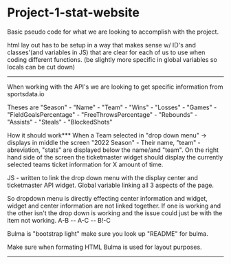 
# Project-1-stat-website


Basic pseudo code for what we are looking to accomplish with the project.

html lay out has to be setup in a way that makes sense w/ ID's and classes'(and variables in JS) that are clear for each of us to use when coding different functions.
(be slightly more specific in global variables so locals can be cut down)

__________

When working with the API's we are looking to get specific information from sportsdata.io

Theses are "Season" - "Name" - "Team" - "Wins" - "Losses" - "Games" - "FieldGoalsPercentage" - "FreeThrowsPercentage" - "Rebounds" - "Assists" - "Steals" - "BlockedShots"

How it should work*** When a Team selected in "drop down menu" -> displays in middle the screen "2022 Season" - Their name, "team" - abreviation, "stats" are displayed below the name/and "team".  On the right hand side of the screen the ticketmaster widget should display the currently selected teams ticket information for X amount of time.

JS - written to link the drop down menu with the display center and ticketmaster API widget.
Global variable linking all 3 aspects of the page.

So dropdown menu is directly effecting center information and widget, widget and center information are not linked together.  If one is working and the other isn't the drop down is working and the issue could just be with the item not working. A-B --  A-C --  B!-C

Bulma is "bootstrap light" make sure you look up "README" for bulma.

Make sure when formating HTML Bulma is used for layout purposes.

___________

